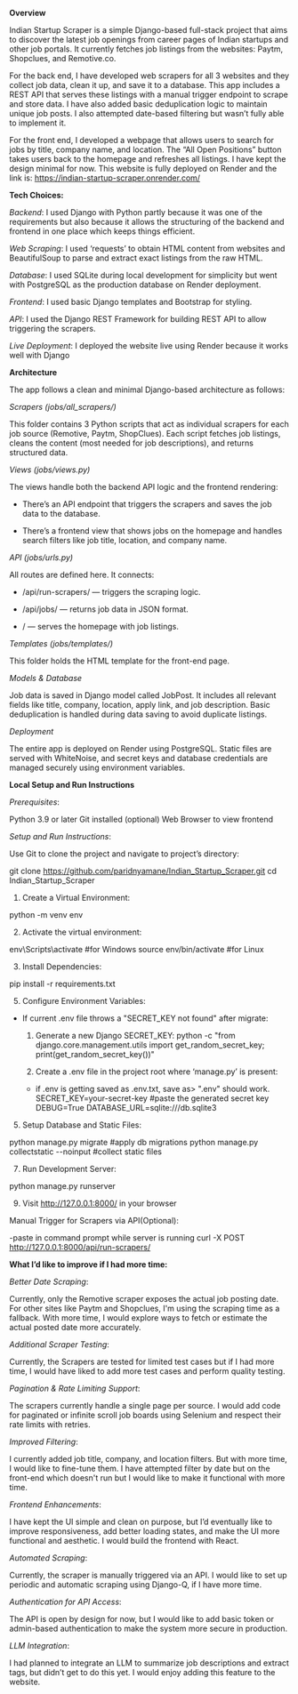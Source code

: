 **Overview**

Indian Startup Scraper is a simple Django-based full-stack project that aims to discover the latest job openings from career pages of Indian startups and other job portals.
It currently fetches job listings from the websites: Paytm, Shopclues, and Remotive.co.

For the back end, I have developed web scrapers for all 3 websites and they collect job data, clean it up, and save it to a database. This app includes a REST API that serves these listings with a manual trigger endpoint to scrape and store data. I have also added basic deduplication logic to maintain unique job posts. I also attempted date-based filtering but wasn’t fully able to implement it.

For the front end, I developed a webpage that allows users to search for jobs by title, company name, and location. The “All Open Positions” button takes users back to the homepage and refreshes all listings. I have kept the design minimal for now.
This website is fully deployed on Render and the link is: https://indian-startup-scraper.onrender.com/


**Tech Choices:**


*Backend*: 
I used Django with Python partly because it was one of the requirements but also because it allows the structuring of the backend and frontend in one place which keeps things efficient.

*Web Scraping*: 
I used ‘requests’ to obtain HTML content from websites and BeautifulSoup to parse and extract exact listings from the raw HTML.

*Database*: 
I used SQLite during local development for simplicity but went with PostgreSQL as the production database on Render deployment.

*Frontend*: 
I used basic Django templates and Bootstrap for styling.

*API*: 
I used the Django REST Framework for building REST API to allow triggering the scrapers. 

*Live Deployment*:
I deployed the website live using Render because it works well with Django




**Architecture**

The app follows a clean and minimal Django-based architecture as follows:

*Scrapers (jobs/all_scrapers/)*

This folder contains 3 Python scripts that act as individual scrapers for each job source (Remotive, Paytm, ShopClues). Each script fetches job listings, cleans the content (most needed for job descriptions), and returns structured data.

*Views (jobs/views.py)*

The views handle both the backend API logic and the frontend rendering:

- There’s an API endpoint that triggers the scrapers and saves the job data to the database.


- There’s a frontend view that shows jobs on the homepage and handles search filters like job title, location, and company name.


*API (jobs/urls.py)*

All routes are defined here. It connects:

- /api/run-scrapers/ — triggers the scraping logic.


- /api/jobs/ — returns job data in JSON format.


- / — serves the homepage with job listings.


*Templates (jobs/templates/)*

This folder holds the HTML template for the front-end page. 

*Models & Database*

Job data is saved in  Django model called JobPost. It includes all relevant fields like title, company, location, apply link, and job description. Basic deduplication is handled during data saving to avoid duplicate listings.

*Deployment*

The entire app is deployed on Render using PostgreSQL. Static files are served with WhiteNoise, and secret keys and database credentials are managed securely using environment variables.

**Local Setup and Run Instructions**

*Prerequisites*:

Python 3.9 or later
Git installed (optional)
Web Browser to view frontend

*Setup and Run Instructions*:


Use Git to clone the project and navigate to project’s directory:

git clone https://github.com/paridnyamane/Indian_Startup_Scraper.git
cd Indian_Startup_Scraper

1. Create a Virtual Environment:
   
python -m venv env

2. Activate the virtual environment:

env\Scripts\activate		#for Windows
source env/bin/activate		#for Linux

3. Install Dependencies:
   
pip install -r requirements.txt

5. Configure Environment Variables:
   
- If current .env file throws a "SECRET_KEY not found" after migrate:

  1. Generate a new Django SECRET_KEY:
  python -c "from django.core.management.utils import get_random_secret_key; print(get_random_secret_key())"

  2. Create a .env file in the project root where ‘manage.py’ is present:
  - if .env is getting saved as .env.txt, save as> ".env" should work.
  SECRET_KEY=your-secret-key	#paste the generated secret key
  DEBUG=True
  DATABASE_URL=sqlite:///db.sqlite3


5. Setup Database and Static Files:
   
python manage.py migrate		#apply db migrations
python manage.py collectstatic --noinput	#collect static files

7. Run Development Server:
   
python manage.py runserver

9. Visit http://127.0.0.1:8000/ in your browser

Manual Trigger for Scrapers via API(Optional):

-paste in command prompt while server is running
curl -X POST http://127.0.0.1:8000/api/run-scrapers/


**What I’d like to improve if I had more time:**

*Better Date Scraping*: 

Currently, only the Remotive scraper exposes the actual job posting date. For other sites like Paytm and Shopclues, I'm using the scraping time as a fallback. With more time, I would explore ways to fetch or estimate the actual posted date more accurately.


*Additional Scraper Testing*:

Currently, the Scrapers are tested for limited test cases but if I had more time, I would have liked to add more test cases and perform quality testing.


*Pagination & Rate Limiting Support*:

The scrapers currently handle a single page per source. I would add code for paginated or infinite scroll job boards using Selenium and respect their rate limits with retries.


*Improved Filtering*:

I currently added job title, company, and location filters. But with more time, I would like to fine-tune them. I have attempted filter by date but on the front-end which doesn't run but I would like to make it functional with more time.


*Frontend Enhancements*:

I have kept the UI simple and clean on purpose, but I’d eventually like to improve responsiveness, add better loading states, and make the UI more functional and aesthetic. I would build the frontend with React.


*Automated Scraping*:

Currently, the scraper is manually triggered via an API. I would like to set up periodic and automatic scraping using Django-Q, if I have more time.


*Authentication for API Access*:

The API is open by design for now, but I would like to add basic token or admin-based authentication to make the system more secure in production.

*LLM Integration*:

I had planned to integrate an LLM to summarize job descriptions and extract tags, but didn’t get to do this yet. I would enjoy adding this feature to the website.






